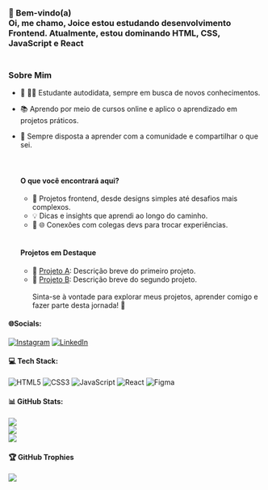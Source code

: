 ### 🚀 Bem-vindo(a)<br>Oi, me chamo, Joice estou estudando desenvolvimento Frontend. Atualmente, estou dominando HTML, CSS, JavaScript e React<br><br>
### Sobre Mim <br>
- 🚀 👩‍💻 Estudante autodidata, sempre em busca de novos conhecimentos. <br>
- 📚 Aprendo por meio de cursos online e aplico o aprendizado em projetos práticos. <br>
- 🤝 Sempre disposta a aprender com a comunidade e compartilhar o que sei.<br><br><br>

  #### O que você encontrará aqui?<br>
  - 🎨 Projetos frontend, desde designs simples até desafios mais complexos. <br>
  - 💡 Dicas e insights que aprendi ao longo do caminho. <br>
  - 🤝 🌐 Conexões com colegas devs para trocar experiências.<br><br>
  #### Projetos em Destaque <br>
  - 🚀 [Projeto A](link_projeto_a): Descrição breve do primeiro projeto. <br>
  - 🌈 [Projeto B](link_projeto_b): Descrição breve do segundo projeto.<br><br>Sinta-se à vontade para explorar meus projetos, aprender comigo e fazer parte desta jornada! 🚀


#### 🌐Socials:
[![Instagram](https://img.shields.io/badge/Instagram-%23E4405F.svg?logo=Instagram&logoColor=white)](https://instagram.com/@j.o.dev) [![LinkedIn](https://img.shields.io/badge/LinkedIn-%230077B5.svg?logo=linkedin&logoColor=white)](https://linkedin.com/in/https://www.linkedin.com/in/joice-de-oliveira) 

#### 💻 Tech Stack:
![HTML5](https://img.shields.io/badge/html5-%23E34F26.svg?style=for-the-badge&logo=html5&logoColor=white) ![CSS3](https://img.shields.io/badge/css3-%231572B6.svg?style=for-the-badge&logo=css3&logoColor=white) ![JavaScript](https://img.shields.io/badge/javascript-%23323330.svg?style=for-the-badge&logo=javascript&logoColor=%23F7DF1E) ![React](https://img.shields.io/badge/react-%2320232a.svg?style=for-the-badge&logo=react&logoColor=%2361DAFB) ![Figma](https://img.shields.io/badge/figma-%23F24E1E.svg?style=for-the-badge&logo=figma&logoColor=white)<br>
#### 📊 GitHub Stats:
![](https://github-readme-stats.vercel.app/api?username=joiceoliveiras&theme=dracula&hide_border=true&include_all_commits=true&count_private=false)<br/>
![](https://github-readme-streak-stats.herokuapp.com/?user=joiceoliveiras&theme=dracula&hide_border=true)<br/>
![](https://github-readme-stats.vercel.app/api/top-langs/?username=joiceoliveiras&theme=dracula&hide_border=true&include_all_commits=true&count_private=false&layout=compact)<br>

#### 🏆 GitHub Trophies
![](https://github-profile-trophy.vercel.app/?username=joiceoliveiras&theme=dracula&no-frame=true&no-bg=false&margin-w=4)
